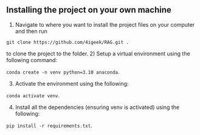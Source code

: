 ## Installing the project on your own machine
1) Navigate to where you want to install the project files on your computer and then run 

``git clone https://github.com/4igeek/RAG.git .`` 

to clone the project to the folder.
2) Setup a virtual environment using the following command: 

``conda create -n venv python=3.10 anaconda``.

3) Activate the environment using the following: 

``conda activate venv``.

4) Install all the dependencies (ensuring venv is activated) using the following: 

``pip install -r requirements.txt``.